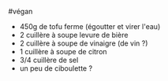 #végan

- 450g de tofu ferme (égoutter et virer l'eau)
- 2 cuillère à soupe levure de bière
- 2 cuillère à soupe de vinaigre (de vin ?)
- 1 cuillère à soupe de citron
- 3/4 cuillère de sel
- un peu de ciboulette ?